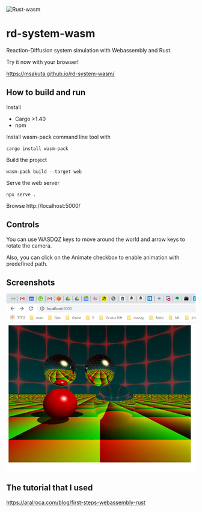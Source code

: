 ![Rust-wasm](https://github.com/msakuta/rd-system-wasm/workflows/Rust-wasm/badge.svg)

# rd-system-wasm

Reaction-Diffusion system simulation with Webassembly and Rust.

Try it now with your browser!

https://msakuta.github.io/rd-system-wasm/

## How to build and run

Install

* Cargo >1.40
* npm

Install wasm-pack command line tool with

    cargo install wasm-pack

Build the project

    wasm-pack build --target web

Serve the web server

    npx serve .

Browse http://localhost:5000/

## Controls

You can use WASDQZ keys to move around the world and arrow keys to rotate the camera.

Also, you can click on the Animate checkbox to enable animation with predefined path.

## Screenshots

![screenshot](images/screenshot00.jpg)

## The tutorial that I used

https://aralroca.com/blog/first-steps-webassembly-rust
